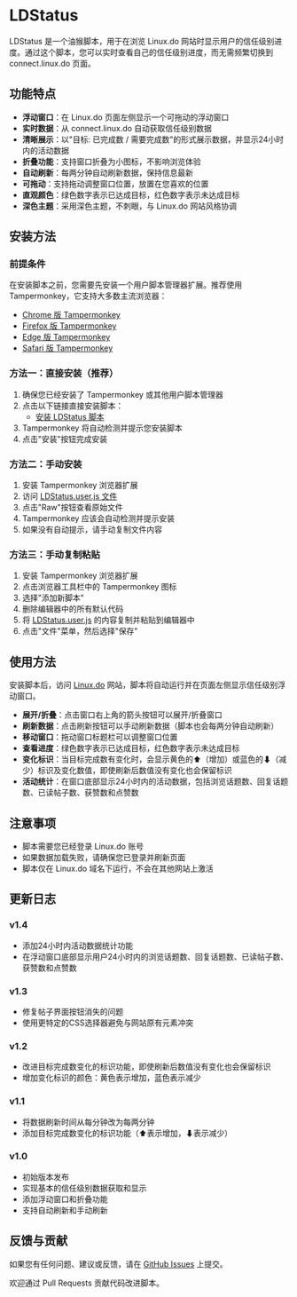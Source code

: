 # LDStatus

LDStatus 是一个油猴脚本，用于在浏览 Linux.do 网站时显示用户的信任级别进度。通过这个脚本，您可以实时查看自己的信任级别进度，而无需频繁切换到 connect.linux.do 页面。

## 功能特点

- **浮动窗口**：在 Linux.do 页面左侧显示一个可拖动的浮动窗口
- **实时数据**：从 connect.linux.do 自动获取信任级别数据
- **清晰展示**：以"目标: 已完成数 / 需要完成数"的形式展示数据，并显示24小时内的活动数据
- **折叠功能**：支持窗口折叠为小图标，不影响浏览体验
- **自动刷新**：每两分钟自动刷新数据，保持信息最新
- **可拖动**：支持拖动调整窗口位置，放置在您喜欢的位置
- **直观颜色**：绿色数字表示已达成目标，红色数字表示未达成目标
- **深色主题**：采用深色主题，不刺眼，与 Linux.do 网站风格协调

## 安装方法

### 前提条件

在安装脚本之前，您需要先安装一个用户脚本管理器扩展。推荐使用 Tampermonkey，它支持大多数主流浏览器：

- [Chrome 版 Tampermonkey](https://chrome.google.com/webstore/detail/tampermonkey/dhdgffkkebhmkfjojejmpbldmpobfkfo)
- [Firefox 版 Tampermonkey](https://addons.mozilla.org/en-US/firefox/addon/tampermonkey/)
- [Edge 版 Tampermonkey](https://microsoftedge.microsoft.com/addons/detail/tampermonkey/iikmkjmpaadaobahmlepeloendndfphd)
- [Safari 版 Tampermonkey](https://apps.apple.com/app/apple-store/id1482490089)

### 方法一：直接安装（推荐）

1. 确保您已经安装了 Tampermonkey 或其他用户脚本管理器
2. 点击以下链接直接安装脚本：
   - [安装 LDStatus 脚本](https://github.com/1e0n/LinuxDoStatus/raw/master/LDStatus.user.js)
3. Tampermonkey 将自动检测并提示您安装脚本
4. 点击"安装"按钮完成安装

### 方法二：手动安装

1. 安装 Tampermonkey 浏览器扩展
2. 访问 [LDStatus.user.js 文件](https://github.com/1e0n/LinuxDoStatus/blob/master/LDStatus.user.js)
3. 点击"Raw"按钮查看原始文件
4. Tampermonkey 应该会自动检测并提示安装
5. 如果没有自动提示，请手动复制文件内容

### 方法三：手动复制粘贴

1. 安装 Tampermonkey 浏览器扩展
2. 点击浏览器工具栏中的 Tampermonkey 图标
3. 选择"添加新脚本"
4. 删除编辑器中的所有默认代码
5. 将 [LDStatus.user.js](https://github.com/1e0n/LinuxDoStatus/blob/master/LDStatus.user.js) 的内容复制并粘贴到编辑器中
6. 点击"文件"菜单，然后选择"保存"

## 使用方法

安装脚本后，访问 [Linux.do](https://linux.do) 网站，脚本将自动运行并在页面左侧显示信任级别浮动窗口。

- **展开/折叠**：点击窗口右上角的箭头按钮可以展开/折叠窗口
- **刷新数据**：点击刷新按钮可以手动刷新数据（脚本也会每两分钟自动刷新）
- **移动窗口**：拖动窗口标题栏可以调整窗口位置
- **查看进度**：绿色数字表示已达成目标，红色数字表示未达成目标
- **变化标识**：当目标完成数有变化时，会显示黄色的⬆（增加）或蓝色的⬇（减少）标识及变化数值，即使刷新后数值没有变化也会保留标识
- **活动统计**：在窗口底部显示24小时内的活动数据，包括浏览话题数、回复话题数、已读帖子数、获赞数和点赞数

## 注意事项

- 脚本需要您已经登录 Linux.do 账号
- 如果数据加载失败，请确保您已登录并刷新页面
- 脚本仅在 Linux.do 域名下运行，不会在其他网站上激活

## 更新日志

### v1.4 
- 添加24小时内活动数据统计功能
- 在浮动窗口底部显示用户24小时内的浏览话题数、回复话题数、已读帖子数、获赞数和点赞数

### v1.3
- 修复帖子界面按钮消失的问题
- 使用更特定的CSS选择器避免与网站原有元素冲突

### v1.2
- 改进目标完成数变化的标识功能，即使刷新后数值没有变化也会保留标识
- 增加变化标识的颜色：黄色表示增加，蓝色表示减少

### v1.1 
- 将数据刷新时间从每分钟改为每两分钟
- 添加目标完成数变化的标识功能（⬆表示增加，⬇表示减少）

### v1.0 
- 初始版本发布
- 实现基本的信任级别数据获取和显示
- 添加浮动窗口和折叠功能
- 支持自动刷新和手动刷新

## 反馈与贡献

如果您有任何问题、建议或反馈，请在 [GitHub Issues](https://github.com/1e0n/LinuxDoStatus/issues) 上提交。

欢迎通过 Pull Requests 贡献代码改进脚本。
